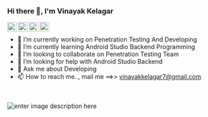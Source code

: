 ### Hi there 👋, I'm Vinayak Kelagar

<a href="https://twitter.com/vkelagar">
  <img align="left" alt="Vinayak Kelagar | Twitter" width="22px" src="https://cdn.jsdelivr.net/npm/simple-icons@v3/icons/twitter.svg" />
</a>
<a href="www.linkedin.com/in/vinayak-kelagar-ab911117b">
  <img align="left" alt="Vinayak's LinkdeIN" width="22px" src="https://cdn.jsdelivr.net/npm/simple-icons@v3/icons/linkedin.svg" />
</a>
<a href="https://medium.com/@vinayakkelagar7">
  <img align="left" alt="Vinayak's Medium" width="22px" src="https://cdn.jsdelivr.net/npm/simple-icons@v3/icons/medium.svg" />
</a>
<a href="https://cybervk.blogspot.com/">
  <img align="left" alt="Vinayak's Blog" width="22px" src="https://cdn.jsdelivr.net/npm/simple-icons@v3/icons/blogger.svg" />
</a>

&nbsp;

- 🔭 I’m currently working on Penetration Testing And Developing
- 🌱 I’m currently learning Android Studio Backend Programming
- 👯 I’m looking to collaborate on Penetration Testing Team
- 🤔 I’m looking for help with Android Studio Backend
- 💬 Ask me about Developing 
- 📫 How to reach me.., mail me ==>> vinayakkelagar7@gmail.com

&nbsp;

![enter image description here](https://github-readme-stats.vercel.app/api?username=VinayakKelagar&&show_icons=true&title_color=ffffff&icon_color=bb2acf&text_color=daf7dc&bg_color=191919)
